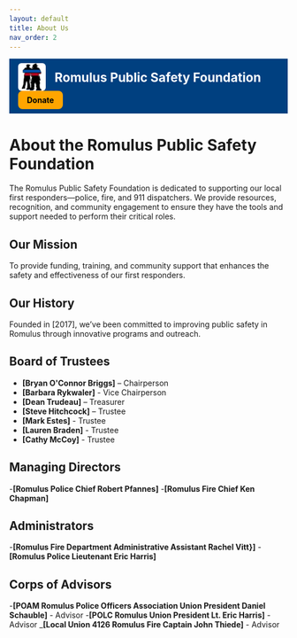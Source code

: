 ```yaml
---
layout: default
title: About Us
nav_order: 2
---
```


<div style="background-color: #004080; color: white; padding: 0.5rem 1rem; display: flex; align-items: center; justify-content: space-between; flex-wrap: wrap;">
  <div style="display: flex; align-items: center; gap: 1rem;">
    <img src="IMG_7829.jpeg" alt="Romulus PSF Logo" style="height:50px; border-radius: 6px;" />
    <span style="font-size: 1.4rem; font-weight: bold;">Romulus Public Safety Foundation</span>
  </div>
  <a href="donate.html" style="background-color: #FFA500; color: black; padding: 0.5rem 1rem; border-radius: 8px; text-decoration: none; font-weight: bold;">Donate</a>
</div>


# About the Romulus Public Safety Foundation

The Romulus Public Safety Foundation is dedicated to supporting our local first responders—police, fire, and 911 dispatchers. We provide resources, recognition, and community engagement to ensure they have the tools and support needed to perform their critical roles.

## Our Mission
To provide funding, training, and community support that enhances the safety and effectiveness of our first responders.

## Our History
Founded in [2017], we’ve been committed to improving public safety in Romulus through innovative programs and outreach.

## Board of Trustees
- **[Bryan O'Connor Briggs]** – Chairperson
- **[Barbara Rykwaler]** - Vice Chairperson
- **[Dean Trudeau]** – Treasurer
- **[Steve Hitchcock]** – Trustee
- **[Mark Estes]** - Trustee
- **[Lauren Braden]** - Trustee
- **[Cathy McCoy]** - Trustee

## Managing Directors
-**[Romulus Police Chief Robert Pfannes]**
-**[Romulus Fire Chief Ken Chapman]**

## Administrators
-**[Romulus Fire Department Administrative Assistant Rachel Vitt}]**
-**[Romulus Police Lieutenant Eric Harris]**

## Corps of Advisors
-**[POAM Romulus Police Officers Association Union President Daniel Schauble]** - Advisor
-**[POLC Romulus Union President Lt. Eric Harris]** - Advisor
_**[Local Union 4126 Romulus Fire Captain John Thiede]** - Advisor
